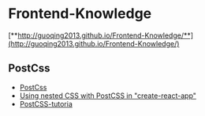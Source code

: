 Frontend-Knowledge
==================

[**http://guoqing2013.github.io/Frontend-Knowledge/**](http://guoqing2013.github.io/Frontend-Knowledge/)


## PostCss
* [PostCss](https://github.com/postcss/postcss/blob/master/README-cn.md)
* [Using nested CSS with PostCSS in "create-react-app"](https://medium.com/@paritosh_pundir/using-nested-css-with-postcss-in-create-react-app-b8424f1317f2)
* [PostCSS-tutoria](https://github.com/DavidWells/PostCSS-tutorial)
